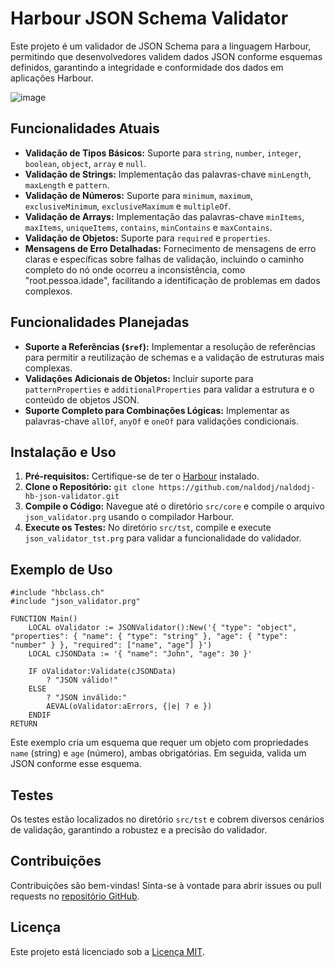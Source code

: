 # Harbour JSON Schema Validator

Este projeto é um validador de JSON Schema para a linguagem Harbour, permitindo que desenvolvedores validem dados JSON conforme esquemas definidos, garantindo a integridade e conformidade dos dados em aplicações Harbour.

![image](https://github.com/user-attachments/assets/552c954c-8e9a-48e9-afeb-0fd806742de6)

## Funcionalidades Atuais

- **Validação de Tipos Básicos:** Suporte para `string`, `number`, `integer`, `boolean`, `object`, `array` e `null`.
- **Validação de Strings:** Implementação das palavras-chave `minLength`, `maxLength` e `pattern`.
- **Validação de Números:** Suporte para `minimum`, `maximum`, `exclusiveMinimum`, `exclusiveMaximum` e `multipleOf`.
- **Validação de Arrays:** Implementação das palavras-chave `minItems`, `maxItems`, `uniqueItems`, `contains`, `minContains` e `maxContains`.
- **Validação de Objetos:** Suporte para `required` e `properties`.
- **Mensagens de Erro Detalhadas:** Fornecimento de mensagens de erro claras e específicas sobre falhas de validação, incluindo o caminho completo do nó onde ocorreu a inconsistência, como "root.pessoa.idade", facilitando a identificação de problemas em dados complexos.

## Funcionalidades Planejadas

- **Suporte a Referências (`$ref`):** Implementar a resolução de referências para permitir a reutilização de schemas e a validação de estruturas mais complexas.
- **Validações Adicionais de Objetos:** Incluir suporte para `patternProperties` e `additionalProperties` para validar a estrutura e o conteúdo de objetos JSON.
- **Suporte Completo para Combinações Lógicas:** Implementar as palavras-chave `allOf`, `anyOf` e `oneOf` para validações condicionais.

## Instalação e Uso

1. **Pré-requisitos:** Certifique-se de ter o [Harbour](https://harbour.github.io/) instalado.
2. **Clone o Repositório:** `git clone https://github.com/naldodj/naldodj-hb-json-validator.git`
3. **Compile o Código:** Navegue até o diretório `src/core` e compile o arquivo `json_validator.prg` usando o compilador Harbour.
4. **Execute os Testes:** No diretório `src/tst`, compile e execute `json_validator_tst.prg` para validar a funcionalidade do validador.

## Exemplo de Uso

```harbour
#include "hbclass.ch"
#include "json_validator.prg"

FUNCTION Main()
    LOCAL oValidator := JSONValidator():New('{ "type": "object", "properties": { "name": { "type": "string" }, "age": { "type": "number" } }, "required": ["name", "age"] }')
    LOCAL cJSONData := '{ "name": "John", "age": 30 }'

    IF oValidator:Validate(cJSONData)
        ? "JSON válido!"
    ELSE
        ? "JSON inválido:"
        AEVAL(oValidator:aErrors, {|e| ? e })
    ENDIF
RETURN
```


Este exemplo cria um esquema que requer um objeto com propriedades `name` (string) e `age` (número), ambas obrigatórias. Em seguida, valida um JSON conforme esse esquema.

## Testes

Os testes estão localizados no diretório `src/tst` e cobrem diversos cenários de validação, garantindo a robustez e a precisão do validador.

## Contribuições

Contribuições são bem-vindas! Sinta-se à vontade para abrir issues ou pull requests no [repositório GitHub](https://github.com/naldodj/naldodj-hb-json-validator).

## Licença

Este projeto está licenciado sob a [Licença MIT](LICENSE).
